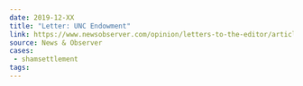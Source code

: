 ```yaml
---
date: 2019-12-XX
title: "Letter: UNC Endowment"
link: https://www.newsobserver.com/opinion/letters-to-the-editor/article238042614.html
source: News & Observer
cases:
 - shamsettlement
tags:
---
```


